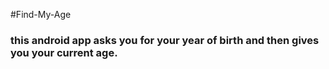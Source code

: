 #Find-My-Age

### this android app asks you for your year of birth and then gives you your current age.
